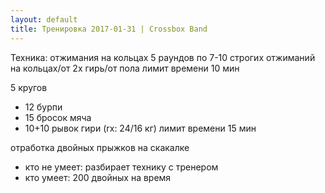 ```yaml
---
layout: default
title: Тренировка 2017-01-31 | Crossbox Band
---
```


Техника: отжимания на кольцах
5 раундов по 7-10 строгих отжиманий на кольцах/от 2х гирь/от пола
лимит времени 10 мин

5 кругов
- 12 бурпи
- 15 бросок мяча
- 10+10 рывок гири (rx: 24/16 кг)
лимит времени 15 мин

отработка двойных прыжков на скакалке
- кто не умеет: разбирает технику с тренером
- кто умеет: 200 двойных на время